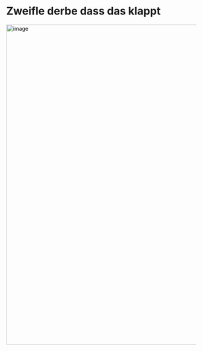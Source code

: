 # Zweifle derbe dass das klappt

<img width="798" height="849" alt="image" src="https://github.com/user-attachments/assets/334c7710-e622-4682-ae85-680214618989" />
